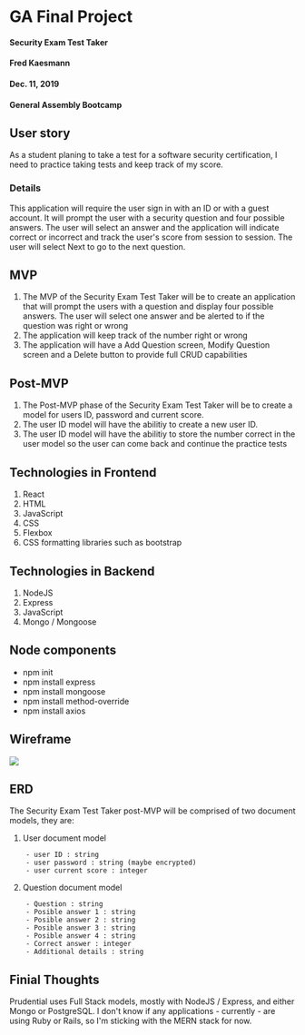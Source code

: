 # GA Final Project

#### Security Exam Test Taker

#### Fred Kaesmann

#### Dec. 11, 2019

#### General Assembly Bootcamp

## User story

As a student planing to take a test for a software security certification, I need to practice taking tests and keep track of my score.

### Details

This application will require the user sign in with an ID or with a guest account. It will prompt the user with a security question and four possible answers. The user will select an answer and the application will indicate correct or incorrect and track the user's score from session to session. The user will select Next to go to the next question.

## MVP

1. The MVP of the Security Exam Test Taker will be to create an application that will prompt the users with a question and display four possible answers. The user will select one answer and be alerted to if the question was right or wrong
2. The application will keep track of the number right or wrong
3. The application will have a Add Question screen, Modify Question screen and a Delete button to provide full CRUD capabilities

## Post-MVP

1. The Post-MVP phase of the Security Exam Test Taker will be to create a model for users ID, password and current score.
2. The user ID model will have the abilitiy to create a new user ID.
3. The user ID model will have the abilitiy to store the number correct in the user model so the user can come back and continue the practice tests

## Technologies in Frontend

1. React
2. HTML
3. JavaScript
4. CSS
5. Flexbox
6. CSS formatting libraries such as bootstrap

## Technologies in Backend

1. NodeJS
2. Express
3. JavaScript
4. Mongo / Mongoose

## Node components

- npm init
- npm install express
- npm install mongoose
- npm install method-override
- npm install axios

## Wireframe

![](https://media.git.generalassemb.ly/user/23449/files/5aa83080-1bf9-11ea-867e-8038abb06413)

## ERD

The Security Exam Test Taker post-MVP will be comprised of two document models, they are:

1. User document model

```
    - user ID : string
    - user password : string (maybe encrypted)
    - user current score : integer
```

2. Question document model

```
    - Question : string
    - Posible answer 1 : string
    - Posible answer 2 : string
    - Posible answer 3 : string
    - Posible answer 4 : string
    - Correct answer : integer
    - Additional details : string
```

## Finial Thoughts

Prudential uses Full Stack models, mostly with NodeJS / Express, and either Mongo or PostgreSQL. I don't know if any applications - currently - are using Ruby or Rails, so I'm sticking with the MERN stack for now.
